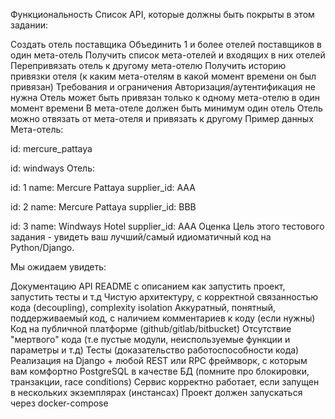 Функциональность
Список API, которые должны быть покрыты в этом задании:

Создать отель поставщика
Объединить 1 и более отелей поставщиков в один мета-отель
Получить список мета-отелей и входящих в них отелей
Перепривязать отель к другому мета-отелю
Получить историю привязки отеля (к каким мета-отелям в какой момент времени он был привязан)
Требования и ограничения
Авторизация/аутентификация не нужна
Отель может быть привязан только к одному мета-отелю в один момент времени
В мета-отеле должен быть минимум один отель
Отель можно отвязать от мета-отеля и привязать к другому
Пример данных
Мета-отель:

id: mercure_pattaya

id: windways
Отель:

id: 1
name: Mercure Pattaya
supplier_id: AAA

id: 2
name: Mercure Pattaya
supplier_id: BBB

id: 3
name: Windways Hotel
supplier_id: AAA
Оценка
Цель этого тестового задания - увидеть ваш лучший/самый идиоматичный код на Python/Django.

Мы ожидаем увидеть:

Документацию API
README с описанием как запустить проект, запустить тесты и т.д
Чистую архитектуру, с корректной связанностью кода (decoupling), complexity isolation
Аккуратный, понятный, поддерживаемый код, с наличием комментариев к коду (если нужны)
Код на публичной платформе (github/gitlab/bitbucket)
Отсутствие "мертвого" кода (т.е пустые модули, неиспользуемые функции и параметры и т.д)
Тесты (доказательство работоспособности кода)
Реализация на Django + любой REST или RPC фреймворк, с которым вам комфортно
PostgreSQL в качестве БД (помните про блокировки, транзакции, race conditions)
Сервис корректно работает, если запущен в нескольких экземплярах (инстансах)
Проект должен запускаться через docker-compose
